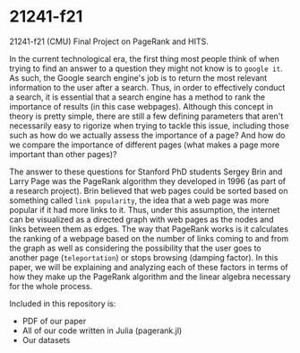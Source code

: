# 21241-f21
21241-f21 (CMU) Final Project on PageRank and HITS.

In the current technological era, the first thing most people think of when trying to find an answer to a question they might not know is to ```google it```. As such, the Google search engine's job is to return the most relevant information to the user after a search. Thus, in order to effectively conduct a search, it is essential that a search engine has a method to rank the importance of results (in this case webpages). Although this concept in theory is pretty simple, there are still a few defining parameters that aren't necessarily easy to rigorize when trying to tackle this issue, including those such as how do we actually assess the importance of a page? And how do we compare the importance of different pages (what makes a page more important than other pages)?

The answer to these questions for Stanford PhD students Sergey Brin and Larry Page was the PageRank algorithm they developed in 1996 (as part of a research project). Brin believed that web pages could be sorted based on something called ```link popularity```, the idea that a web page was more popular if it had more links to it. Thus, under this assumption, the internet can be visualized as a directed graph with web pages as the nodes and links between them as edges. The way that PageRank works is it calculates the ranking of a webpage based on the number of links coming to and from the graph as well as considering the possibility that the user goes to another page (```teleportation```) or stops browsing (damping factor). In this paper, we will be explaining and analyzing each of these factors in terms of how they make up the PageRank algorithm and the linear algebra necessary for the whole process.

Included in this repository is:
- PDF of our paper
- All of our code written in Julia (pagerank.jl)
- Our datasets
